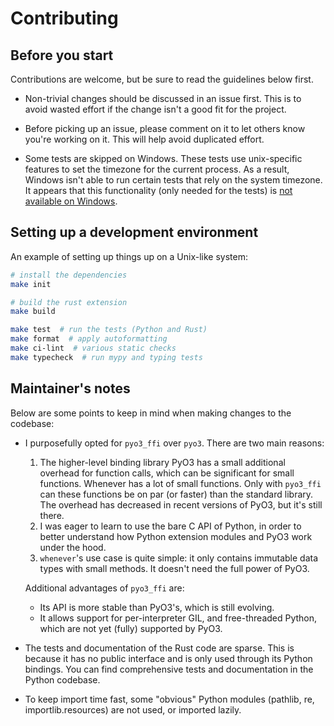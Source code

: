 # Contributing

## Before you start

Contributions are welcome, but be sure to read the guidelines below first.

- Non-trivial changes should be discussed in an issue first.
  This is to avoid wasted effort if the change isn't a good fit for the project.

- Before picking up an issue, please comment on it to let others know you're working on it.
  This will help avoid duplicated effort.

- Some tests are skipped on Windows.
  These tests use unix-specific features to set the timezone for the current process.
  As a result, Windows isn't able to run certain tests that rely on the system timezone.
  It appears that this functionality (only needed for the tests) is
  [not available on Windows](https://stackoverflow.com/questions/62004265/python-3-time-tzset-alternative-for-windows).

## Setting up a development environment

An example of setting up things up on a Unix-like system:

```bash
# install the dependencies
make init

# build the rust extension
make build

make test  # run the tests (Python and Rust)
make format  # apply autoformatting
make ci-lint  # various static checks
make typecheck  # run mypy and typing tests
```

## Maintainer's notes

Below are some points to keep in mind when making changes to the codebase:

- I purposefully opted for ``pyo3_ffi`` over ``pyo3``. There are two main reasons:

    1. The higher-level binding library PyO3 has a small additional overhead for function calls,
       which can be significant for small functions. Whenever has a lot of small functions.
       Only with ``pyo3_ffi`` can these functions be on par (or faster) than the standard library.
       The overhead has decreased in recent versions of PyO3, but it's still there.
    2. I was eager to learn to use the bare C API of Python, in order to better
       understand how Python extension modules and PyO3 work under the hood.
    3. ``whenever``'s use case is quite simple: it only contains immutable data types
       with small methods. It doesn't need the full power of PyO3.

    Additional advantages of ``pyo3_ffi`` are:

    - Its API is more stable than PyO3's, which is still evolving.
    - It allows support for per-interpreter GIL, and free-threaded Python,
      which are not yet (fully) supported by PyO3.

- The tests and documentation of the Rust code are sparse. This is because
  it has no public interface and is only used through its Python bindings.
  You can find comprehensive tests and documentation in the Python codebase.
- To keep import time fast, some "obvious" Python modules (pathlib, re,
  importlib.resources) are not used, or imported lazily.

